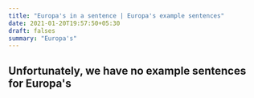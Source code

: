 ```yaml
---
title: "Europa's in a sentence | Europa's example sentences"
date: 2021-01-20T19:57:50+05:30
draft: falses
summary: "Europa's"
---
```

## Unfortunately, we have no example sentences for Europa's                 
